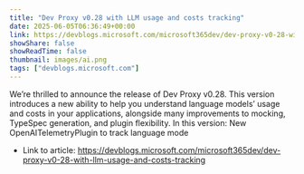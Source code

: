 ```yaml
---
title: "Dev Proxy v0.28 with LLM usage and costs tracking"
date: 2025-06-05T06:36:49+00:00
link: https://devblogs.microsoft.com/microsoft365dev/dev-proxy-v0-28-with-llm-usage-and-costs-tracking
showShare: false
showReadTime: false
thumbnail: images/ai.png
tags: ["devblogs.microsoft.com"]
---
```

We’re thrilled to announce the release of Dev Proxy v0.28. This version introduces a new ability to help you understand language models’ usage and costs in your applications, alongside many improvements to mocking, TypeSpec generation, and plugin flexibility. In this version: New OpenAITelemetryPlugin to track language mode

- Link to article: https://devblogs.microsoft.com/microsoft365dev/dev-proxy-v0-28-with-llm-usage-and-costs-tracking